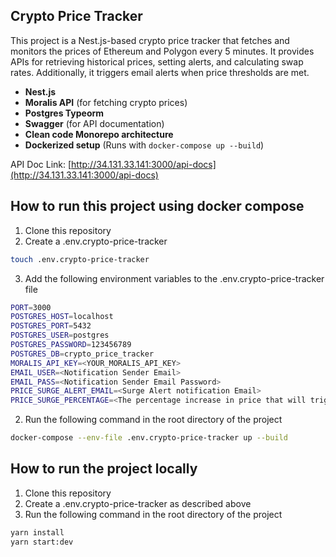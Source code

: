 ## Crypto Price Tracker
This project is a Nest.js-based crypto price tracker that fetches and monitors the prices of Ethereum and Polygon every 5 minutes. It provides APIs for retrieving historical prices, setting alerts, and calculating swap rates. Additionally, it triggers email alerts when price thresholds are met.

- **Nest.js**  
- **Moralis API** (for fetching crypto prices)  
- **Postgres Typeorm**  
- **Swagger** (for API documentation)  
- **Clean code Monorepo architecture**  
- **Dockerized setup** (Runs with `docker-compose up --build`)

API Doc Link: [http://34.131.33.141:3000/api-docs](http://34.131.33.141:3000/api-docs)

## How to run this project using docker compose
1. Clone this repository
2. Create a .env.crypto-price-tracker
```bash
touch .env.crypto-price-tracker
```
3. Add the following environment variables to the .env.crypto-price-tracker file
```bash
PORT=3000
POSTGRES_HOST=localhost
POSTGRES_PORT=5432
POSTGRES_USER=postgres
POSTGRES_PASSWORD=123456789
POSTGRES_DB=crypto_price_tracker
MORALIS_API_KEY=<YOUR_MORALIS_API_KEY>
EMAIL_USER=<Notification Sender Email>
EMAIL_PASS=<Notification Sender Email Password>
PRICE_SURGE_ALERT_EMAIL=<Surge Alert notification Email>
PRICE_SURGE_PERCENTAGE=<The percentage increase in price that will trigger an alert>
```
2. Run the following command in the root directory of the project
```bash
docker-compose --env-file .env.crypto-price-tracker up --build
```

## How to run the project locally 
1. Clone this repository
2. Create a .env.crypto-price-tracker as described above
4. Run the following command in the root directory of the project
```bash
yarn install
yarn start:dev
```
